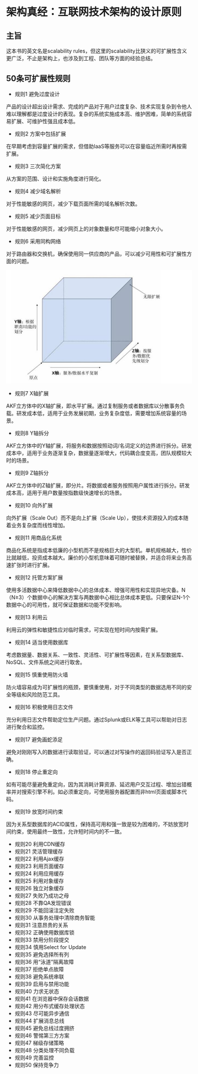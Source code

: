 # 架构真经：互联网技术架构的设计原则

## 主旨

这本书的英文名是scalability rules，但这里的scalability比狭义的可扩展性含义更广泛，不止是架构上，也涉及到工程、团队等方面的经验总结。

## 50条可扩展性规则

* 规则1 避免过度设计

产品的设计超出设计需求、完成的产品对于用户过度复杂、技术实现复杂到令他人难以理解都是过度设计的表现。复杂的系统实施成本高、维护困难，简单的系统容易扩展、可维护性强且成本低。

* 规则2 方案中包括扩展

在早期考虑到容量扩展的需求，但借助IaaS等服务可以在容量临近所需时再按需扩展。

* 规则3 三次简化方案

从方案的范围、设计和实施角度进行简化。

* 规则4 减少域名解析

对于性能敏感的网页，减少下载页面所需的域名解析次数。

* 规则5 减少页面目标

对于性能敏感的网页，减少网页上的对象数量和尽可能缩小对象大小。

* 规则6 采用同构网络

对于路由器和交换机，确保使用同一供应商的产品，可以减少可用性和可扩展性方面的问题。

![AKF立方体](images/AKF.png)

* 规则7 X轴扩展

AKF立方体中的X轴扩展，即水平扩展。通过复制服务或者数据库以分散事务负载。研发成本低，适用于业务发展初期，业务复杂度低，需要增加系统容量的场景。

* 规则8 Y轴拆分

AKF立方体中的Y轴扩展，将服务和数据按照动词/名词定义的边界进行拆分。研发成本中，适用于业务逐渐复杂，数据量逐渐增大，代码耦合度变高，团队规模较大时的场景。

* 规则9 Z轴拆分

AKF立方体中的Z轴扩展，即分片。将数据或者服务按照用户属性进行拆分。研发成本高，适用于用户数量按指数级快速增长的场景。

* 规则10 向外扩展

向外扩展（Scale Out）而不是向上扩展（Scale Up），使技术资源投入的成本随着业务复杂度而线性增加。

* 规则11 用商品化系统

商品化系统是指成本低廉的小型机而不是规格巨大的大型机。单机规格越大，性价比就越低，投资成本越大。廉价的小型机意味着可随时被替换，并适合将来业务高速扩张时进行扩展。

* 规则12 托管方案扩展

使用多活数据中心来降低数据中心的总体成本、增强可用性和实现异地灾备。N（N≥3）个数据中心的解决方案与两数据中心相比总体成本更低。只要保证N-1个数据中心的可用性，就可保证数据和功能不受影响。

* 规则13 利用云

利用云的弹性和敏捷性应对临时需求，可实现在短时间内按需扩展。

* 规则14 适当使用数据库

考虑数据量、数据关系、一致性、灵活性、可扩展性等因素，在关系型数据库、NoSQL、文件系统之间进行取舍。

* 规则15 慎重使用防火墙

防火墙容易成为可扩展性的瓶颈，要慎重使用，对于不同类型的数据选用不同的安全等级和风险防范工具。

* 规则16 积极使用日志文件

充分利用日志文件帮助定位生产问题。通过Splunk或ELK等工具可以帮助对日志进行聚合和监控。

* 规则17 避免画蛇添足

避免对刚刚写入的数据进行读取验证，可以通过对写操作的返回码验证写入是否正确。

* 规则18 停止重定向

如有可能尽量避免重定向，因为其消耗计算资源、延迟用户交互过程、增加出错概率并对搜索引擎不利。如必须重定向，可使用服务器配置而非html页面或脚本代码。

* 规则19 放宽时间约束

因为关系型数据库的ACID属性，保持高可用和强一致是较为困难的，不妨放宽时间约束，使用最终一致性，允许短时间内的不一致。

* 规则20 利用CDN缓存
* 规则21 灵活管理缓存
* 规则22 利用Ajax缓存
* 规则23 利用页面缓存
* 规则24 利用应用缓存
* 规则25 利用对象缓存
* 规则26 独立对象缓存
* 规则27 失败乃成功之母
* 规则28 不靠QA发现错误
* 规则29 不能回滚注定失败
* 规则30 从事务处理中清除商务智能
* 规则31 注意昂贵的关系
* 规则32 正确使用数据库锁
* 规则33 禁用分阶段提交
* 规则34 慎用Select for Update
* 规则35 避免选择所有列
* 规则36 用“泳道”隔离故障
* 规则37 拒绝单点故障
* 规则38 避免系统串联
* 规则39 启用与禁用功能
* 规则40 力求无状态
* 规则41 在浏览器中保存会话数据
* 规则42 用分布式缓存处理状态
* 规则43 尽可能异步通信
* 规则44 扩展消息总线
* 规则45 避免总线过度拥挤
* 规则46 警惕第三方方案
* 规则47 梯级存储策略
* 规则48 分类处理不同负载
* 规则49 完善监控
* 规则50 保持竞争力

